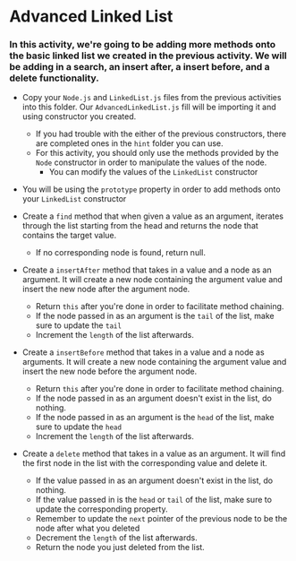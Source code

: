 # Advanced Linked List

### In this activity, we're going to be adding more methods onto the basic linked list we created in the previous activity. We will be adding in a search, an insert after, a insert before, and a delete functionality.

* Copy your `Node.js` and `LinkedList.js` files from the previous activities into this folder. Our `AdvancedLinkedList.js` fill will be importing it and using constructor you created.
    * If you had trouble with the either of the previous constructors, there are completed ones in the `hint` folder you can use.
    * For this activity, you should only use the methods provided by the `Node` constructor in order to manipulate the values of the node.
        * You can modify the values of the `LinkedList` constructor

* You will be using the `prototype` property in order to add methods onto your `LinkedList` constructor

* Create a `find` method that when given a value as an argument, iterates through the list starting from the head and returns the node that contains the target value.
    * If no corresponding node is found, return null.

* Create a `insertAfter` method that takes in a value and a node as an argument. It will create a new node containing the argument value and insert the new node after the argument node.
    * Return `this` after you're done in order to facilitate method chaining.
    * If the node passed in as an argument is the `tail` of the list, make sure to update the `tail`
    * Increment the `length` of the list afterwards.

* Create a `insertBefore` method that takes in a value and a node as arguments. It will create a new node containing the argument value and insert the new node before the argument node.
    * Return `this` after you're done in order to facilitate method chaining.
    * If the node passed in as an argument doesn't exist in the list, do nothing.
    * If the node passed in as an argument is the `head` of the list, make sure to update the `head`
    * Increment the `length` of the list afterwards.

* Create a `delete` method that takes in a value as an argument. It will find the first node in the list with the corresponding value and delete it.
    * If the value passed in as an argument doesn't exist in the list, do nothing.
    * If the value passed in is the `head` or `tail` of the list, make sure to update the corresponding property.
    * Remember to update the `next` pointer of the previous node to be the node after what you deleted
    * Decrement the `length` of the list afterwards.
    * Return the node you just deleted from the list.
